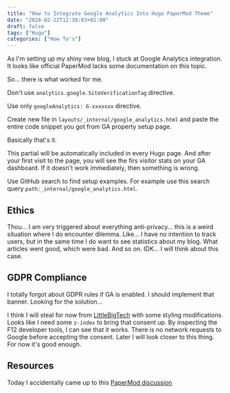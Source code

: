 ```yaml
---
title: "How to Integrate Google Analytics Into Hugo PaperMod Theme"
date: "2024-02-22T12:38:03+02:00"
draft: false
tags: ["Hugo"]
categories: ["How To's"]
---
```


As I'm setting up my shiny new blog, I stuck at Google Analytics integration.
It looks like official PaperMod lacks some documentation on this topic.

So... there is what worked for me.

Don't use `analytics.google.SiteVerificationTag` directive.

Use only `googleAnalytics: G-xxxxxxx` directive.

Create new file in `layouts/_internal/google_analytics.html` and paste the
entire code snippet you got from GA property setup page.

Basically that's it.

This partial will be automatically included in every Hugo page. And after your
first visit to the page, you will see the firs visitor stats on your GA
dashboard. If it doesn't work immediately, then something is wrong.

Use GitHub search to find setup examples. For example use this search query
`path:_internal/google_analytics.html`.

## Ethics

Thou... I am very triggered about everything anti-privacy... this is a weird
situation where I do encounter dilemma. Like... I have no intention to track
users, but in the same time I do want to see statistics about my blog. What
articles went good, which were bad. And so on.
IDK... I will think about this case.

## GDPR Compliance

I totally forgot about GDPR rules if GA is enabled.
I should implement that banner. Looking for the solution...

I think I will steal for now from
[LittleBigTech](https://littlebigtech.net/posts/hugo-gdpr-cookie-consent-banner)
with some styling modifications. Looks like I need some `z-index` to bring that
consent up.
By inspecting the F12 developer tools, I can see that it works. There is no
network requests to Google before accepting the consent.
Later I will look closer to this thing. For now it's good enough.

## Resources

Today I accidentally came up to this
[PaperMod discussion](https://github.com/adityatelange/hugo-PaperMod/discussions/248)
